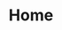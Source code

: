 ---
layout: home

title: Home

hero:
  name: Webzen-ui
  text: 面向未来的原生组件库
  tagline: Web Components
  image:
    src: "https://cdn.jsdelivr.net/npm/electroluxasset@1.0.8/image/svg/atom.svg"
    alt: Webzen-ui
  actions:
    - theme: brand
      text: 更多详情
      link: /components/
    - theme: alt
      text: 访问我的Gitee
      link: https://gitee.com/Electrolux
features:
  - icon: 🛠
    title: 无依赖
    details: 纯原生，无需任何预处理器编译
  - icon: ⌨️
    title: 无障碍
    details: 支持键盘访问
  - icon: 🎨
    title: 易美化
    details: 能够通过 CSS 自定义 UI 样式
  - icon: 🎯 
    title: 跨框架
    details: 无论是 react、vue 还是原生项目均可使用
  - icon: 📦
    title: 组件化
    details: shadow dom 真正意义上实现了样式和功能的组件化
  - icon: 🌲
    title: 类原生
    details: 一个组件就像使用一个 div 标签一样
---
